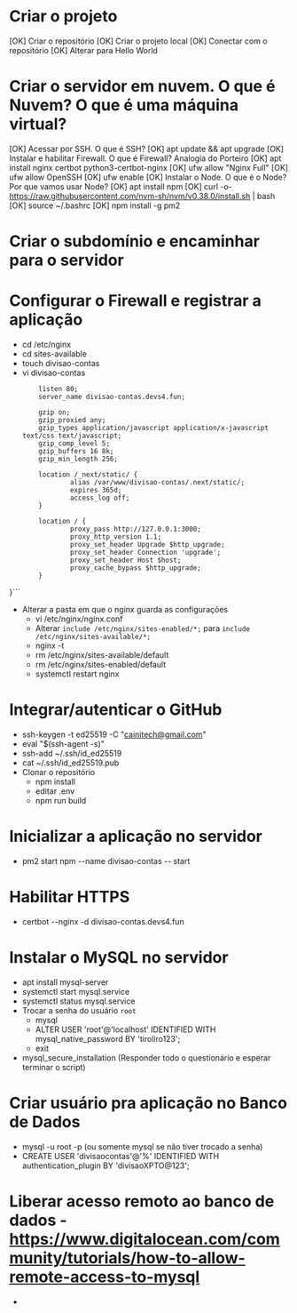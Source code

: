# Criar o projeto
[OK] Criar o repositório
[OK] Criar o projeto local
[OK] Conectar com o repositório
[OK] Alterar para Hello World
# Criar o servidor em nuvem. O que é Nuvem? O que é uma máquina virtual?
[OK] Acessar por SSH. O que é SSH?
[OK] apt update && apt upgrade
[OK] Instalar e habilitar Firewall. O que é Firewall? Analogia do Porteiro
[OK] apt install nginx certbot python3-certbot-nginx
[OK] ufw allow "Nginx Full"
[OK] ufw allow OpenSSH
[OK] ufw enable
[OK] Instalar o Node. O que é o Node? Por que vamos usar Node?
[OK] apt install npm
[OK] curl -o- https://raw.githubusercontent.com/nvm-sh/nvm/v0.38.0/install.sh | bash
[OK] source ~/.bashrc
[OK] npm install -g pm2
# Criar o subdomínio e encaminhar para o servidor
# Configurar o Firewall e registrar a aplicação
* cd /etc/nginx
* cd sites-available
* touch divisao-contas
* vi divisao-contas
	```server {
        listen 80;
        server_name divisao-contas.devs4.fun;

        gzip on;
        gzip_proxied any;
        gzip_types application/javascript application/x-javascript text/css text/javascript;
        gzip_comp_level 5;
        gzip_buffers 16 8k;
        gzip_min_length 256;

        location /_next/static/ {
                alias /var/www/divisao-contas/.next/static/;
                expires 365d;
                access_log off;
        }

        location / {
                proxy_pass http://127.0.0.1:3000;
                proxy_http_version 1.1;
                proxy_set_header Upgrade $http_upgrade;
                proxy_set_header Connection 'upgrade';
                proxy_set_header Host $host;
                proxy_cache_bypass $http_upgrade;
        }
}```
* Alterar a pasta em que o nginx guarda as configurações
	* vi /etc/nginx/nginx.conf
	* Alterar `include /etc/nginx/sites-enabled/*;` para `include /etc/nginx/sites-available/*;`
	* nginx -t
	* rm /etc/nginx/sites-available/default
	* rm /etc/nginx/sites-enabled/default
	* systemctl restart nginx
# Integrar/autenticar o GitHub
* ssh-keygen -t ed25519 -C "cainitech@gmail.com"
* eval "$(ssh-agent -s)"
* ssh-add ~/.ssh/id_ed25519
* cat ~/.ssh/id_ed25519.pub
* Clonar o repositório
	* npm install
	* editar .env
	* npm run build
# Inicializar a aplicação no servidor
* pm2 start npm --name divisao-contas -- start
# Habilitar HTTPS
* certbot --nginx -d divisao-contas.devs4.fun

# ########################

# Instalar o MySQL no servidor
* apt install mysql-server
* systemctl start mysql.service
* systemctl status mysql.service
* Trocar a senha do usuário `root`
	* mysql
	* ALTER USER 'root'@'localhost' IDENTIFIED WITH mysql_native_password BY 'tiroliro123';
	* exit
* mysql_secure_installation (Responder todo o questionário e esperar terminar o script)
# Criar usuário pra aplicação no Banco de Dados
* mysql -u root -p (ou somente mysql se não tiver trocado a senha)
* CREATE USER 'divisaocontas'@'%' IDENTIFIED WITH authentication_plugin BY 'divisaoXPTO@123';
# Liberar acesso remoto ao banco de dados - https://www.digitalocean.com/community/tutorials/how-to-allow-remote-access-to-mysql
* 